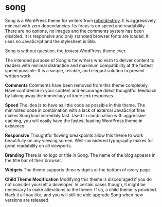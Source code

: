 <strong>song</strong>
====

Song is a WordPress theme for writers from <a href="http://robotdestroythemes.com">robotdestroy</a>. It is aggressively minimal with zero dependancies. Its focus is on speed and readability. There are no options, no images and the comments system has been disabled. It is responsive and only standard browser fonts are loaded. It uses no JavaScript and the stylesheet is 6kb.

Song is without question, the <em>fastest</em> WordPress theme ever.

The intended purpose of Song is for writers who wish to deliver content to readers with minimal distraction and maximum compatibility at the fastest speed possible. It is a simple, reliable, and elegant solution to present written work.

<strong>Comments</strong>
Comments have been removed from this theme completely. Have confidence in your content and encourage direct thoughtful feedback by taking away the immediacy of knee jerk responses.

<strong>Speed</strong>
The idea is to have as little code as possible in this theme. The minimized code in combination with a lack of external JavaScript files makes Song load incredibly fast. Used in combination with aggressive caching, you will easily have the fastest loading WordPress theme in existence.

<strong>Responsive</strong>
Thoughtful flowing breakpoints allow this theme to work beautifully on any viewing screen. Well-considered typography makes for great readability on all viewports.

<strong>Branding</strong>
There is no logo or title in Song. The name of the blog appears in the title bar of their browser.

<strong>Widgets</strong>
The theme supports three widgets at the bottom of every page.

<strong>Child Theme Modification</strong>
Modifying this theme is discouraged if you do not consider yourself a developer. In certain cases though, it might be necessary to make alterations to the theme. If so, a child theme is provided. Hack it all you like, and you will still be able upgrade Song when new versions are released.
